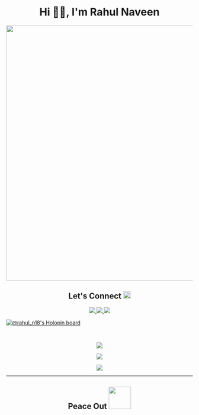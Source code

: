 <h1 align="center">Hi 👋🏽, I'm Rahul Naveen</h1>

<p align="center">
 
<img src="https://media3.giphy.com/media/qgQUggAC3Pfv687qPC/giphy.gif?cid=ecf05e47srfzcp26tzlqmrid21gou66j7n0xuwpb8s6o4hg9&rid=giphy.gif&ct=g" width="690" />
</p align="center">

<h2 align="center">Let's Connect  <img src="https://www.gopinathcookingoil.com/image/telephone.gif" width="20"></h2>

<p align="center">

<a href="mailto: rahuldeepak2002@gmail.com">
 <img src="https://img.shields.io/badge/-rahuldeepak-c14438?style=flat-square&logo=Gmail&logoColor=white&link=mailto:rahuldeepak2002@gmail.com"/>
</a>
<a href="https://www.linkedin.com/in/rahul-naveen/">
 <img src="https://img.shields.io/badge/-rahul_naveen-blue?style=flat-square&logo=Linkedin&logoColor=white&link=https://www.linkedin.com/in/rahul-naveen/"/>
</a>
 <a href="https://www.behance.net/rahul_n">
 <img src="https://img.shields.io/badge/-rahul_n-purple?style=flat-square&logo=Behance&logoColor=white&link=https://www.behance.net/rahul_n"/>
</a>
</p>


[![@rahul_n18's Holopin board](https://holopin.io/api/user/board?user=rahul_n18)](https://holopin.io/@rahul_n18)
 
<br>

<p align = "center">
  <img  src = "https://github-readme-stats.vercel.app/api?username=rahul-n18&show_icons=true&theme=algolia&line_height=27">
 
</p>

<p align = "center">
 <img  src="https://github-readme-streak-stats.herokuapp.com?user=rahul-n18&theme=github-dark-blue" />
</p> 

<p align = "center">
 <img src="https://activity-graph.herokuapp.com/graph?username=rahul-n18&theme=redical">
</p> 
<hr>
<h2 align="center">Peace Out <img src="https://i.pinimg.com/originals/b9/1c/d3/b91cd3fcbcc3a7ac122bc48bd2344781.gif" width="60"></h2>
